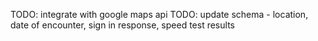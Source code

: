 TODO: integrate with google maps api
TODO: update schema
       - location, date of encounter, sign in response, speed test results
